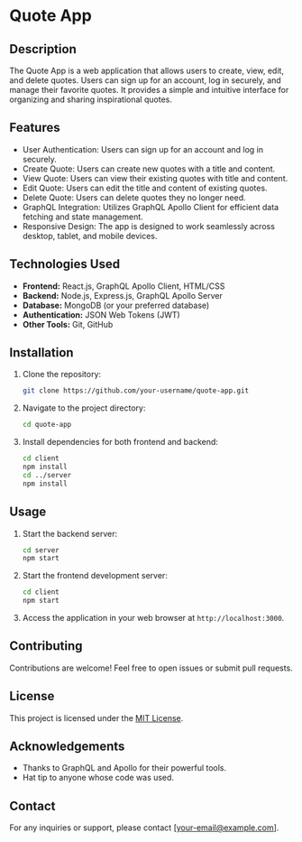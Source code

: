 # Quote App

## Description
The Quote App is a web application that allows users to create, view, edit, and delete quotes. Users can sign up for an account, log in securely, and manage their favorite quotes. It provides a simple and intuitive interface for organizing and sharing inspirational quotes.

## Features
- User Authentication: Users can sign up for an account and log in securely.
- Create Quote: Users can create new quotes with a title and content.
- View Quote: Users can view their existing quotes with title and content.
- Edit Quote: Users can edit the title and content of existing quotes.
- Delete Quote: Users can delete quotes they no longer need.
- GraphQL Integration: Utilizes GraphQL Apollo Client for efficient data fetching and state management.
- Responsive Design: The app is designed to work seamlessly across desktop, tablet, and mobile devices.

## Technologies Used
- **Frontend:** React.js, GraphQL Apollo Client, HTML/CSS
- **Backend:** Node.js, Express.js, GraphQL Apollo Server
- **Database:** MongoDB (or your preferred database)
- **Authentication:** JSON Web Tokens (JWT)
- **Other Tools:** Git, GitHub

## Installation
1. Clone the repository:
   ```bash
   git clone https://github.com/your-username/quote-app.git
   ```
2. Navigate to the project directory:
   ```bash
   cd quote-app
   ```
3. Install dependencies for both frontend and backend:
   ```bash
   cd client
   npm install
   cd ../server
   npm install
   ```

## Usage
1. Start the backend server:
   ```bash
   cd server
   npm start
   ```
2. Start the frontend development server:
   ```bash
   cd client
   npm start
   ```
3. Access the application in your web browser at `http://localhost:3000`.

## Contributing
Contributions are welcome! Feel free to open issues or submit pull requests.

## License
This project is licensed under the [MIT License](LICENSE).

## Acknowledgements
- Thanks to GraphQL and Apollo for their powerful tools.
- Hat tip to anyone whose code was used.

## Contact
For any inquiries or support, please contact [your-email@example.com].
